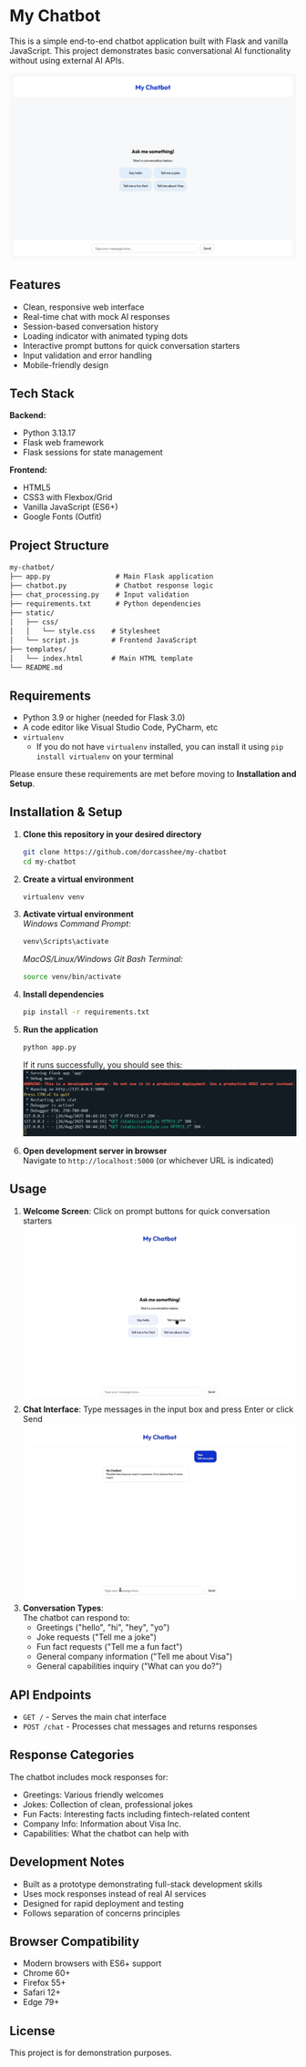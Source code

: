 # My Chatbot

This is a simple end-to-end chatbot application built with Flask and vanilla JavaScript. This project demonstrates basic conversational AI functionality without using external AI APIs.

![alt text](/img/my_chatbot.png)

## Features

- Clean, responsive web interface
- Real-time chat with mock AI responses
- Session-based conversation history
- Loading indicator with animated typing dots
- Interactive prompt buttons for quick conversation starters
- Input validation and error handling
- Mobile-friendly design

## Tech Stack

**Backend:**
- Python 3.13.17
- Flask web framework
- Flask sessions for state management

**Frontend:**
- HTML5
- CSS3 with Flexbox/Grid
- Vanilla JavaScript (ES6+)
- Google Fonts (Outfit)

## Project Structure

```
my-chatbot/
├── app.py                # Main Flask application
├── chatbot.py            # Chatbot response logic
├── chat_processing.py    # Input validation
├── requirements.txt      # Python dependencies
├── static/
│   ├── css/
│   │   └── style.css    # Stylesheet
│   └── script.js        # Frontend JavaScript
├── templates/
│   └── index.html       # Main HTML template
└── README.md
```

## Requirements
- Python 3.9 or higher (needed for Flask 3.0)
- A code editor like Visual Studio Code, PyCharm, etc
- `virtualenv`
  - If you do not have `virtualenv` installed, you can install it using `pip install virtualenv` on your terminal

Please ensure these requirements are met before moving to **Installation and Setup**.

## Installation & Setup

1. **Clone this repository in your desired directory**
   ```bash
   git clone https://github.com/dorcasshee/my-chatbot
   cd my-chatbot
   ```

2. **Create a virtual environment**
   ```bash
   virtualenv venv
   ```

3. **Activate virtual environment**  
   *Windows Command Prompt:*
   ```bash
   venv\Scripts\activate
   ```
   *MacOS/Linux/Windows Git Bash Terminal:*
   ```bash
   source venv/bin/activate
   ```

4. **Install dependencies**
   ```bash
   pip install -r requirements.txt
   ```

5. **Run the application**
   ```bash
   python app.py
   ```
   If it runs successfully, you should see this:
   ![alt text](/img/successful_flask_app.png)

6. **Open development server in browser**  
   Navigate to `http://localhost:5000` (or whichever URL is indicated)

## Usage
1. **Welcome Screen**: Click on prompt buttons for quick conversation starters  
   ![alt text](/img/welcome-screen.gif)
2. **Chat Interface**: Type messages in the input box and press Enter or click Send  
   ![alt text](/img/chat-interface.gif)
3. **Conversation Types**:  
   The chatbot can respond to:
   - Greetings ("hello", "hi", "hey", "yo")
   - Joke requests ("Tell me a joke")
   - Fun fact requests ("Tell me a fun fact")
   - General company information ("Tell me about Visa")
   - General capabilities inquiry ("What can you do?")

## API Endpoints

- `GET /` - Serves the main chat interface
- `POST /chat` - Processes chat messages and returns responses

## Response Categories
The chatbot includes mock responses for:
- Greetings: Various friendly welcomes
- Jokes: Collection of clean, professional jokes
- Fun Facts: Interesting facts including fintech-related content
- Company Info: Information about Visa Inc.
- Capabilities: What the chatbot can help with

## Development Notes
- Built as a prototype demonstrating full-stack development skills
- Uses mock responses instead of real AI services
- Designed for rapid deployment and testing
- Follows separation of concerns principles

## Browser Compatibility
- Modern browsers with ES6+ support
- Chrome 60+
- Firefox 55+
- Safari 12+
- Edge 79+

## License
This project is for demonstration purposes.